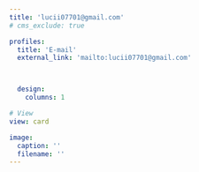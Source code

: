 ```yaml
---
title: 'lucii07701@gmail.com'
# cms_exclude: true

profiles:
  title: 'E-mail'
  external_link: 'mailto:lucii07701@gmail.com'



  design:
    columns: 1

# View
view: card

image:
  caption: ''
  filename: ''
---
```

